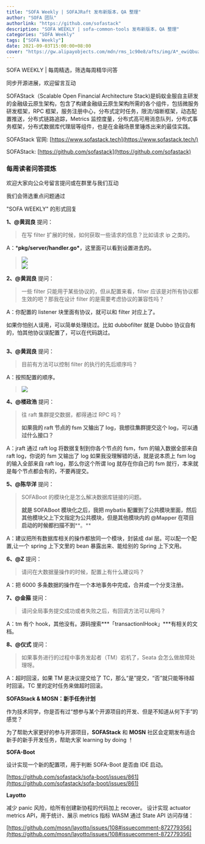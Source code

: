 ```yaml
---
title: "SOFA Weekly | SOFAJRaft 发布新版本，QA 整理"
author: "SOFA 团队"
authorlink: "https://github.com/sofastack"
description: "SOFA WEEKLY | sofa-common-tools 发布新版本，QA 整理"
categories: "SOFA Weekly"
tags: ["SOFA Weekly"]
date: 2021-09-03T15:00:00+08:00
cover: "https://gw.alipayobjects.com/mdn/rms_1c90e8/afts/img/A*_ewiQbuzeOQAAAAAAAAAAAAAARQnAQ"
---
```

SOFA WEEKLY | 每周精选，筛选每周精华问答

同步开源进展，欢迎留言互动

SOFAStack（Scalable Open Financial Architecture Stack)是蚂蚁金服自主研发的金融级云原生架构，包含了构建金融级云原生架构所需的各个组件，包括微服务研发框架，RPC 框架，服务注册中心，分布式定时任务，限流/熔断框架，动态配置推送，分布式链路追踪，Metrics 监控度量，分布式高可用消息队列，分布式事务框架，分布式数据库代理层等组件，也是在金融场景里锤炼出来的最佳实践。

SOFAStack 官网: [https://www.sofastack.tech](https://www.sofastack.tech/)

SOFAStack: [https://github.com/sofastack](https://github.com/sofastack)

### 每周读者问答提炼

欢迎大家向公众号留言提问或在群里与我们互动

我们会筛选重点问题通过 

"SOFA WEEKLY" 的形式回复

**1、@黄润良** 提问：

> 在写 filter 扩展的时候，如何获取一些请求的信息？比如请求 ip 之类的。

A：***pkg/server/handler.go\***，这里面可以看到设置进去的。

>![](https://mmbiz.qpic.cn/mmbiz_jpg/nibOZpaQKw09kEd22ZjeedX2r4ktrj8EpjRWtNT7VDyss86vjqfJldfzSeJLbKPIJ1k79ObcfhIQmEzg3hvgwXA/640?wx_fmt=jpeg&tp=webp&wxfrom=5&wx_lazy=1&wx_co=1)<br/>
>![](https://mmbiz.qpic.cn/mmbiz_jpg/nibOZpaQKw09kEd22ZjeedX2r4ktrj8EpX1SCwvGiaAVy2M6jEZ8w7ibLtqfNficIahpE29s6I6WqYl08c0ibRNS9Hg/640?wx_fmt=jpeg&tp=webp&wxfrom=5&wx_lazy=1&wx_co=1)

**2、@黄润良** 提问：

> 一些 filter 只能用于某些协议的，但从配置来看，filter 应该是对所有协议都生效的吧？那我在设计 filter 的是需要考虑协议的兼容性吗？

A：你配置的 listener 块里面有协议，就可以和 filter 对应上了。

如果你怕别人误用，可以简单处理绕过。比如 dubbofilter 就是 Dubbo 协议自有的，怕其他协议误配置了，可以在代码跳过。

>![](data:image/gif;base64,iVBORw0KGgoAAAANSUhEUgAAAAEAAAABCAYAAAAfFcSJAAAADUlEQVQImWNgYGBgAAAABQABh6FO1AAAAABJRU5ErkJggg==)

**3、@黄润良** 提问：

> 目前有方法可以控制 filter 的执行的先后顺序吗？

A：按照配置的顺序。

>![](https://mmbiz.qpic.cn/mmbiz_jpg/nibOZpaQKw09kEd22ZjeedX2r4ktrj8EpUXoRKSe3q1eyuI0Lt87Td9UVG0mNicd0u6BazrQMO39BOfbcG5vVxTQ/640?wx_fmt=jpeg&tp=webp&wxfrom=5&wx_lazy=1&wx_co=1)

**4、@楼政浩** 提问：

> 往 raft 集群提交数据，都得通过 RPC 吗？
>
> **如果我的 raft 节点的 fsm 又输出了 log，我想往集群提交这个 log，可以通过什么接口？**

A：jraft 通过 raft log 将数据复制到你各个节点的 fsm，fsm 的输入数据全部来自 raft log，你说的 fsm 又输出了 log 如果我没理解错的话，就是说本质上 fsm log 的输入全部来自 raft log，那么你这个所谓 log 就存在你自己的 fsm 就行，本来就是每个节点都会有的，不要再提交。

**5、@陈华洋** 提问：

> SOFABoot 的模块化是怎么解决数据库链接的问题。
>
> **就是 SOFABoot 模块化之后，我把 mybatis 配置到了公共模块里面，然后其他模块父上下文指定为公共模块，但是其他模块内的 @Mapper 在项目启动的时候都扫描不到****。**

A：建议把所有数据库相关的操作都放同一个模块，封装成 dal 层。可以配一个配置,让一个 spring 上下文里的 bean 暴露出来、能给别的 Spring 上下文用。

**6、@Z** 提问：

> 请问在大数据量操作的时候，配置上有什么建议吗？

A：把 6000 多条数据的操作在一个本地事务中完成，合并成一个分支注册。

**7、@金箍** 提问：

> 请问全局事务提交成功或者失败之后，有回调方法可以用吗？

A：tm 有个 hook，其他没有。源码搜索***「transactionlHook」***有相关的文档。

**8、@仪式** 提问：

> 如果事务进行的过程中事务发起者（TM）宕机了，Seata 会怎么做故障处理呀。

A：超时回滚，如果 TM 是决议提交给了 TC，那么“是”提交，“否”就只能等待超时回滚。TC 里的定时任务来做超时回滚。

 **SOFAStack & MOSN：新手任务计划** 

作为技术同学，你是否有过“想参与某个开源项目的开发、但是不知道从何下手”的感觉？

为了帮助大家更好的参与开源项目，**SOFAStack** 和 **MOSN** 社区会定期发布适合新手的新手开发任务，帮助大家 learning by doing ！

 **SOFA-Boot**

设计实现一个新的配置项，用于判断 SOFA-Boot 是否由 IDE 启动。

[https://github.com/sofastack/sofa-boot/issues/861](https://github.com/sofastack/sofa-boot/issues/861)

 **Layotto**

减少 panic 风险，给所有创建新协程的代码加上 recover。
设计实现 actuator metrics API，用于统计、展示 metrics 指标 WASM 通过 State API 访问存储：

[https://github.com/mosn/layotto/issues/108#issuecomment-872779356](https://github.com/mosn/layotto/issues/108#issuecomment-872779356)
